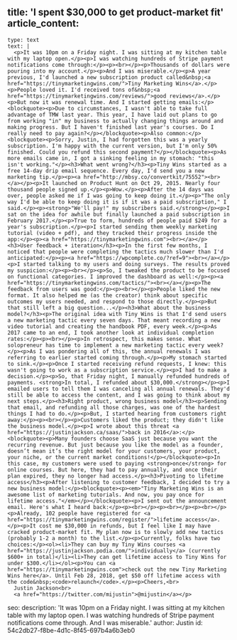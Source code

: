 title: 'I spent $30,000 to get product-market fit'
article_content:
  -
    type: text
    text: |
      <p>It was 10pm on a Friday night. I was sitting at my kitchen table with my laptop open.</p><p>I was watching hundreds of Stripe payment notifications come through:</p><p><br></p><p>Thousands of dollars were pouring into my account.</p><p>And I was miserable.</p><p>A year previous, I'd launched a new subscription product called&nbsp;<a href="https://tinymarketingwins.com/">Tiny Marketing Wins</a>.</p><p>People loved it. I'd received tons of&nbsp;<a href="https://tinymarketingwins.com/reviews/">good reviews</a>.</p><p>But now it was renewal time. And I started getting emails:</p><blockquote><p>Due to circumstances, I wasn't able to take full advantage of TMW last year. This year, I have laid out plans to go from working "in" my business to actually changing things around and making progress. But I haven't finished last year's courses. Do I really need to pay again?</p></blockquote><p>Also common:</p><blockquote><p>Sorry, Justin, I had forgotten this was a yearly subscription. I'm happy with the current version, but I'm only 50% finished. Could you refund this second payment?</p></blockquote><p>As more emails came in, I got a sinking feeling in my stomach: "this isn't working."</p><h3>What went wrong?</h3><p>Tiny Wins started as a free 14-day drip email sequence. Every day, I'd send you a new marketing tip.</p><p><a href="http://mbsy.co/convertkit/75552"><br></a></p><p>It launched on Product Hunt on Oct 29, 2015. Nearly four thousand people signed up.</p><p>Wow.</p><p>After the 14 days was over, people asked me if I was going to keep doing it.</p><p>"The only way I'd be able to keep doing it is if it was a paid subscription," I said.</p><p><strong>"We'll pay!" my subscribers said.</strong></p><p>I sat on the idea for awhile but finally launched a paid subscription in February 2017.</p><p>True to form, hundreds of people paid $249 for a year's subscription.</p><p>I started sending them weekly marketing tutorial (video + pdf), and they tracked their progress inside the app:</p><p><a href="https://tinymarketingwins.com"><br></a></p><h3>User feedback + iteration</h3><p>In the first few months, I noticed that people were completing the tactics much slower than I'd anticipated:</p><p><a href="https://wpcomplete.co/?ref=9"><br></a></p><p>I started talking to my users and doing surveys. The results proved my suspicion:</p><p><br></p><p>So, I tweaked the product to be focused on functional categories. I improved the dashboard as well:</p><p><a href="https://tinymarketingwins.com/tactics/"><br></a></p><p>The feedback from users was good:</p><p><br></p><p>People liked the new format. It also helped me (as the creator) think about specific outcomes my users needed, and respond to those directly.</p><p>But that still left a big question...</p><h3>What about the business model?</h3><p>The original idea with Tiny Wins is that I'd send users a new marketing tactic every seven days. That meant recording a new video tutorial and creating the handbook PDF, every week.</p><p>As 2017 came to an end, I took another look at individual completion rates:</p><p><br></p><p>In retrospect, this makes sense. What solopreneur has time to implement a new marketing tactic every week?</p><p>As I was pondering all of this, the annual renewals I was referring to earlier started coming through.</p><p>My stomach started to sink.</p><p>Once I started receiving refund requests, I knew: this wasn't going to work as a subscription service.</p><p>I had to make a decision.</p><p>So, that Friday night, I manually refunded hundreds of payments. <strong>In total, I refunded about $30,000.</strong></p><p>I emailed users to tell them I was canceling all annual renewals. They'd still be able to access the content, and I was going to think about my next steps.</p><h3>Right product, wrong business model</h3><p>Sending that email, and refunding all those charges, was one of the hardest things I had to do.</p><p>But, I started hearing from customers right away:</p><p><br></p><p>Customers liked the product; they didn't like the business model.</p><p>I wrote about this threat <a href="https://justinjackson.ca/saas/">back in 2016</a>:</p><blockquote><p>Many founders choose SaaS just because you want the recurring revenue. But just because you like the model as a founder, doesn’t mean it’s the right model for your customers, your product, your niche, or the current market conditions!</p></blockquote><p>In this case, my customers were used to paying <strong>once</strong> for online courses. But here, they had to pay annually, and once their plan expired, they no longer had access.</p><h3>Pivoting to lifetime access</h3><p>After listening to customer feedback, I decided to try a new business model:</p><blockquote><p><em>"Tiny Marketing Wins is an awesome list of marketing tutorials. And now, you pay once for lifetime access."</em></p></blockquote><p>I sent out the announcement email. Here's what I heard back:</p><p><br></p><p><br></p><p><br></p><p>Already, 102 people have registered for <a href="https://tinymarketingwins.com/register/">lifetime access</a>.</p><p>It cost me $30,000 in refunds, but I feel like I may have cracked product-market fit. My plan now is to slowly add new tactics (probably 1-2 a month) to the list.</p><p>Currently, folks have two choices:</p><ol><li>They can buy my Tiny Wins courses <a href="https://justinjackson.podia.com/">individually</a> (currently $600+ in total)</li><li>They can get lifetime access to Tiny Wins for under $300.</li></ol><p>You can <a href="https://tinymarketingwins.com">check out the new Tiny Marketing Wins here</a>. Until Feb 28, 2018, get $50 off lifetime access with the code&nbsp;<code>relaunch</code>.</p><p>Cheers,<br>
      Justin Jackson<br>
      <a href="https://twitter.com/mijustin">@mijustin</a></p>
seo:
  description: 'It was 10pm on a Friday night. I was sitting at my kitchen table with my laptop open. I was watching hundreds of Stripe payment notifications come through. And I was miserable.'
author: Justin
id: 54c2db27-f8be-4d1c-8f45-697b4a6b3eb0
